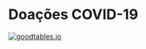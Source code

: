 # Doações COVID-19

[![goodtables.io](https://goodtables.io/badge/https://github.com/dados-mg/doacoes-covid-19.svg)](https://goodtables.io/https://github.com/dados-mg/doacoes-covid-19)
